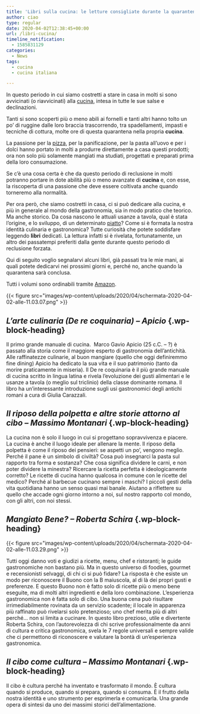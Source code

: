 ```yaml
---
title: 'Libri sulla cucina: le letture consigliate durante la quarantena. Parte 1'
author: ciao
type: regular
date: 2020-04-02T12:38:45+00:00
url: /libri-cucina/
timeline_notification:
  - 1585831129
categories:
  - News
tags:
  - cucina
  - cucina italiana

---
```

In questo periodo in cui siamo costretti a stare in casa in molti si sono avvicinati (o riavvicinati) alla <a rel="noreferrer noopener" href="https://aleepepe.com/2020/01/04/ricetta-pacchero-con-rana-pescatrice-e-pomodorini-gialli/" target="_blank">cucina</a>, intesa in tutte le sue salse e declinazioni. 

Tanti si sono scoperti più o meno abili ai fornelli e tanti altri hanno tolto un po&#8217; di ruggine dalle loro braccia trascorrendo, tra spadellamenti, impasti e tecniche di cottura, molte ore di questa quarantena nella propria **cucina**.

La passione per la <a href="https://aleepepe.com/2019/11/13/non-chiamatela-pizza-gourmet-lintervista-a-franco-pepe/" target="_blank" rel="noreferrer noopener">pizza</a>, per la panificazione, per la pasta all&#8217;uovo e per i dolci hanno portato in molti a produrre direttamente a casa questi prodotti; ora non solo più solamente mangiati ma studiati, progettati e preparati prima della loro consumazione. 

Se c’è una cosa certa è che da questo periodo di reclusione in molti potranno portare in dote abilità più o meno avanzate di **cucina** e, con esse, la riscoperta di una passione che deve essere coltivata anche quando torneremo alla normalità.

Per ora però, che siamo costretti in casa, ci si può dedicare alla cucina, e più in generale al mondo della gastronomia, sia in modo pratico che teorico. Ma anche storico. Da cosa nascono le attuali usanze a tavola, qual è stata l’origine, e lo sviluppo, di un determinato <a rel="noreferrer noopener" href="https://aleepepe.com/2020/03/15/acquacotta-ricetta/" target="_blank">piatto</a>? Come si è formata la nostra identità culinaria e gastronomica? Tutte curiosità che potete soddisfare leggendo **libri** dedicati. La lettura infatti si è rivelata, fortunatamente, un altro dei passatempi preferiti dalla gente durante questo periodo di reclusione forzata. 

Qui di seguito voglio segnalarvi alcuni libri, già passati tra le mie mani, ai quali potete dedicarvi nei prossimi giorni e, perché no, anche quando la quarantena sarà conclusa. 

Tutti i volumi sono ordinabili tramite <a rel="noreferrer noopener" href="http://amazon" target="_blank">Amazon</a>.


{{< figure src="images/wp-content/uploads/2020/04/schermata-2020-04-02-alle-11.03.07.png" >}}


## **_L’arte culinaria (De re coquinaria) &#8211; Apicio_**  {.wp-block-heading}

Il primo grande manuale di cucina.  Marco Gavio Apicio (25 c.C. &#8211; ?) è passato alla storia come il maggiore esperto di gastronomia dell’antichità. Alle raffinatezze culinarie, al buon mangiare (quello che oggi definiremmo fine dining) Apicio ha dedicato la sua vita e il suo patrimonio (tanto da morire praticamente in miseria). Il De re coquinaria è il più grande manuale di cucina scritto in lingua latina e rivela l’evoluzione dei gusti alimentari e le usanze a tavola (o meglio sul triclinio) della classe dominante romana. Il libro ha un’interessante introduzione sugli usi gastronomici degli antichi romani a cura di Giulia Carazzali.

## **_Il riposo della polpetta e altre storie attorno al cibo &#8211; Massimo Montanari_**  {.wp-block-heading}

La cucina non è solo il luogo in cui si progettano sopravvivenza e piacere. La cucina è anche il luogo ideale per allenare la mente. Il riposo della polpetta è come il riposo dei pensieri: se aspetti un po’, vengono meglio. Perché il pane è un simbolo di civiltà? Cosa può insegnarci la pasta sul rapporto tra forma e sostanza? Che cosa significa dividere le carni, e non poter dividere la minestra? Ricercare la ricetta perfetta è ideologicamente corretto? Le ricette di cucina hanno qualcosa in comune con le ricette del medico? Perché al barbecue cucinano sempre i maschi? I piccoli gesti della vita quotidiana hanno un senso quasi mai banale. Aiutano a riflettere su quello che accade ogni giorno intorno a noi, sul nostro rapporto col mondo, con gli altri, con noi stessi. 

## **_Mangiato Bene? &#8211; Roberta Schira_**  {.wp-block-heading}


{{< figure src="images/wp-content/uploads/2020/04/schermata-2020-04-02-alle-11.03.29.png" >}}


Tutti oggi danno voti e giudizi a ricette, menu, chef e ristoranti; le guide gastronomiche non bastano più. Ma in questo universo di foodies, gourmet e recensionisti selvaggi, di chi ci si può fidare? La risposta è che esiste un modo per riconoscere il Buono con la B maiuscola, al di là dei propri gusti e preferenze. E questo Buono non è fatto solo di ricette più o meno bene eseguite, ma di molti altri ingredienti e della loro combinazione. L’esperienza gastronomica non è fatta solo di cibo. Una buona cena può risultare irrimediabilmente rovinata da un servizio scadente; il locale in apparenza più raffinato può rivelarsi solo pretenzioso; uno chef merita più di altri perché&#8230; non si limita a cucinare. In questo libro prezioso, utile e divertente Roberta Schira, con l’autorevolezza di chi scrive professionalmente da anni di cultura e critica gastronomica, svela le 7 regole universali e sempre valide che ci permettono di riconoscere e valutare la bontà di un’esperienza gastronomica.

## **_Il cibo come cultura &#8211; Massimo Montanari_**  {.wp-block-heading}

Il cibo è cultura perché ha inventato e trasformato il mondo. È cultura quando si produce, quando si prepara, quando si consuma. È il frutto della nostra identità e uno strumento per esprimerla e comunicarla. Una grande opera di sintesi da uno dei massimi storici dell&#8217;alimentazione.